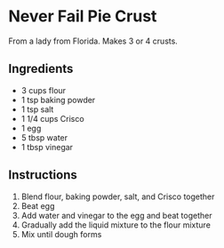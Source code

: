 # Never Fail Pie Crust

From a lady from Florida. Makes 3 or 4 crusts.

## Ingredients

- 3 cups flour
- 1 tsp baking powder
- 1 tsp salt
- 1 1/4 cups Crisco
- 1 egg
- 5 tbsp water
- 1 tbsp vinegar

## Instructions

1. Blend flour, baking powder, salt, and Crisco together
2. Beat egg
3. Add water and vinegar to the egg and beat together
4. Gradually add the liquid mixture to the flour mixture
5. Mix until dough forms
